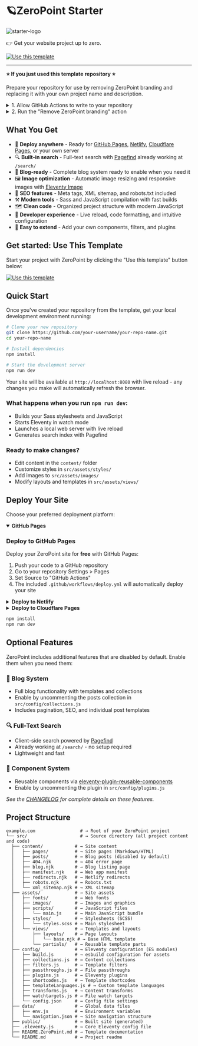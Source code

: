 # 🪐ZeroPoint Starter
![starter-logo](https://github.com/user-attachments/assets/86aa94e9-88a9-4902-a622-b74f8e4216ea)

👉 Get your website project up to zero.

<a href="https://github.com/MWDelaney/ZeroPoint/generate">
  <img src="https://img.shields.io/badge/use%20this-template-blueviolet?logo=github&style=for-the-badge" alt="Use this template">
</a>

---
**⭐ If you just used this template repository ⭐**

Prepare your repository for use by removing ZeroPoint branding and replacing it with your own project name and description.

<details>
<summary>1. Allow GitHub Actions to write to your repository</summary>

1. Click "Settings" in the top right corner of your repository
2. Click "Actions/General" in the left sidebar
3. Under "Workflow permissions" choose "Read and write permissions"
4. Click "Save"
</details>

<details>
<summary>2. Run the "Remove ZeroPoint branding" action</summary>

1. Click the "Actions" tab in the top navigation of your repository
2. Click the "Remove ZeroPoint branding" workflow
3. Click the "Run workflow" button, choose the `main` branch, and click the green "Run workflow" button
</details>

## What You Get

* 🚀 **Deploy anywhere** - Ready for [GitHub Pages](https://pages.github.com/), [Netlify](https://netlify.com/), [Cloudflare Pages](https://pages.cloudflare.com/), or your own server
* 🔍 **Built-in search** - Full-text search with [Pagefind](https://pagefind.app/) already working at `/search/`
* 📝 **Blog-ready** - Complete blog system ready to enable when you need it
* 🖼️ **Image optimization** - Automatic image resizing and responsive images with [Eleventy Image](https://www.11ty.dev/docs/plugins/image/)
* 🎯 **SEO features** - Meta tags, XML sitemap, and robots.txt included
* ⚒️ **Modern tools** - Sass and JavaScript compilation with fast builds
* 🗺️ **Clean code** - Organized project structure with modern JavaScript
* 🎨 **Developer experience** - Live reload, code formatting, and intuitive configuration
* 🔧 **Easy to extend** - Add your own components, filters, and plugins

## Get started: Use This Template

Start your project with ZeroPoint by clicking the "Use this template" button below:

<a href="https://github.com/MWDelaney/ZeroPoint/generate">
  <img src="https://img.shields.io/badge/use%20this-template-blueviolet?logo=github&style=for-the-badge" alt="Use this template">
</a>

## Quick Start

Once you've created your repository from the template, get your local development environment running:

```bash
# Clone your new repository
git clone https://github.com/your-username/your-repo-name.git
cd your-repo-name

# Install dependencies
npm install

# Start the development server
npm run dev
```

Your site will be available at `http://localhost:8080` with live reload - any changes you make will automatically refresh the browser.

### What happens when you run `npm run dev`:
- Builds your Sass stylesheets and JavaScript
- Starts Eleventy in watch mode  
- Launches a local web server with live reload
- Generates search index with Pagefind

### Ready to make changes?
- Edit content in the `content/` folder
- Customize styles in `src/assets/styles/`
- Add images to `src/assets/images/`
- Modify layouts and templates in `src/assets/views/`

## Deploy Your Site

Choose your preferred deployment platform:

<details open>
 <summary><strong>GitHub Pages</strong></summary>

### Deploy to GitHub Pages

Deploy your ZeroPoint site for **free** with GitHub Pages:

1. Push your code to a GitHub repository
2. Go to your repository Settings > Pages
3. Set Source to "GitHub Actions"
4. The included `.github/workflows/deploy.yml` will automatically deploy your site

 </details>

<details>
 <summary><strong>Deploy to Netlify</strong></summary>

### Deploy to Netlify

Deploy ZeroPoint to [Netlify](https://netlify.com) for **free**!

1. Fork or create a new repository from this template
2. Connect your repository to Netlify or use the deploy button below:

[![Deploy to Netlify](https://www.netlify.com/img/deploy/button.svg)](https://app.netlify.com/start/deploy?repository=https://github.com/MWDelaney/ZeroPoint/)

 </details>

<details>
 <summary><strong>Deploy to Cloudflare Pages</strong></summary>

### Deploy to Cloudflare Pages

Deploy ZeroPoint to [Cloudflare Pages](https://pages.cloudflare.com/) for global edge performance:

1. Fork or create a new repository from this template
2. Connect your repository to Cloudflare Pages
3. Set build command: `npm run production`
4. Set output directory: `public`

 </details>

```bash
npm install
npm run dev
```

## Optional Features

ZeroPoint includes additional features that are disabled by default. Enable them when you need them:

### 📝 Blog System

* Full blog functionality with templates and collections
* Enable by uncommenting the posts collection in `src/config/collections.js`
* Includes pagination, SEO, and individual post templates

### 🔍 Full-Text Search

* Client-side search powered by [Pagefind](https://pagefind.app/)
* Already working at `/search/` - no setup required
* Lightweight and fast

### 🧩 Component System

* Reusable components via [eleventy-plugin-reusable-components](https://github.com/MWDelaney/eleventy-plugin-reusable-components)
* Enable by uncommenting the plugin in `src/config/plugins.js`

*See the [CHANGELOG](CHANGELOG.md) for complete details on these features.*

## Project Structure

```text
example.com                 # → Root of your ZeroPoint project
└── src/                    # → Source directory (all project content and code)
  ├── content/            # → Site content
  │   ├── pages/          # → Site pages (Markdown/HTML)
  │   ├── posts/          # → Blog posts (disabled by default)
  │   ├── 404.njk         # → 404 error page
  │   ├── blog.njk        # → Blog listing page
  │   ├── manifest.njk    # → Web app manifest
  │   ├── redirects.njk   # → Netlify redirects
  │   ├── robots.njk      # → Robots.txt
  │   └── xml_sitemap.njk # → XML sitemap
  ├── assets/             # → Site assets
  │   ├── fonts/          # → Web fonts
  │   ├── images/         # → Images and graphics
  │   ├── scripts/        # → JavaScript files
  │   │   └── main.js     # → Main JavaScript bundle
  │   ├── styles/         # → Stylesheets (SCSS)
  │   │   └── styles.scss # → Main stylesheet
  │   └── views/          # → Templates and layouts
  │       ├── layouts/    # → Page layouts
  │       │   └── base.njk # → Base HTML template
  │       └── partials/   # → Reusable template parts
  ├── config/             # → Eleventy configuration (ES modules)
  │   ├── build.js        # → esbuild configuration for assets
  │   ├── collections.js  # → Content collections
  │   ├── filters.js      # → Template filters
  │   ├── passthroughs.js # → File passthroughs
  │   ├── plugins.js      # → Eleventy plugins
  │   ├── shortcodes.js   # → Template shortcodes
  │   ├── templateLanguages.js # → Custom template languages
  │   ├── transforms.js   # → Content transforms
  │   ├── watchtargets.js # → File watch targets
  │   └── config.json     # → Config file settings
  ├── data/               # → Global data files
  │   ├── env.js          # → Environment variables
  │   └── navigation.json # → Site navigation structure
  ├── public/             # → Built site (generated)
  ├── .eleventy.js        # → Core Eleventy config file
  ├── README.ZeroPoint.md # → Template documentation
  └── README.md           # → Project readme
```
